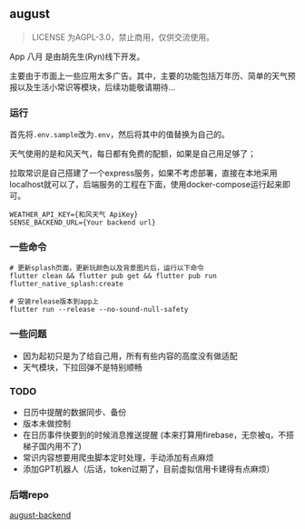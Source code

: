 ## august

> LICENSE 为AGPL-3.0，禁止商用，仅供交流使用。

App 八月 是由胡先生(Ryn)线下开发。

主要由于市面上一些应用太多广告。其中，主要的功能包括万年历、简单的天气预报以及生活小常识等模块，后续功能敬请期待...

### 运行
首先将`.env.sample`改为`.env`，然后将其中的值替换为自己的。

天气使用的是和风天气，每日都有免费的配额，如果是自己用足够了；

拉取常识是自己搭建了一个express服务，如果不考虑部署，直接在本地采用localhost就可以了，后端服务的工程在下面，使用docker-compose运行起来即可。

```shell
WEATHER_API_KEY={和风天气 ApiKey}
SENSE_BACKEND_URL={Your backend url}
```

### 一些命令

```shell
# 更新splash页面，更新玩颜色以及背景图片后，运行以下命令
flutter clean && flutter pub get && flutter pub run flutter_native_splash:create

# 安装release版本到app上
flutter run --release --no-sound-null-safety
```

### 一些问题

- 因为起初只是为了给自己用，所有有些内容的高度没有做适配
- 天气模块，下拉回弹不是特别顺畅

### TODO

- 日历中提醒的数据同步、备份
- 版本未做控制
- 在日历事件快要到的时候消息推送提醒 (本来打算用firebase，无奈被q，不搭梯子国内用不了)
- 常识内容想要用爬虫脚本定时处理，手动添加有点麻烦
- 添加GPT机器人（后话，token过期了，目前虚拟信用卡建得有点麻烦）

### 后端repo

[august-backend](https://github.com/Rynxiao/august-backend)
